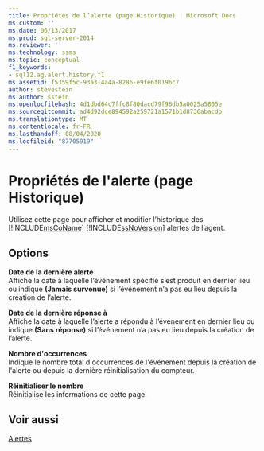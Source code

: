 ```yaml
---
title: Propriétés de l’alerte (page Historique) | Microsoft Docs
ms.custom: ''
ms.date: 06/13/2017
ms.prod: sql-server-2014
ms.reviewer: ''
ms.technology: ssms
ms.topic: conceptual
f1_keywords:
- sql12.ag.alert.history.f1
ms.assetid: f5359f5c-93a3-4a4a-8286-e9fe6f0196c7
author: stevestein
ms.author: sstein
ms.openlocfilehash: 4d1dbd64c7ffc8f80dacd79f96db5a0025a5805e
ms.sourcegitcommit: ad4d92dce894592a259721a1571b1d8736abacdb
ms.translationtype: MT
ms.contentlocale: fr-FR
ms.lasthandoff: 08/04/2020
ms.locfileid: "87705919"
---
```

# <a name="alert-properties-history-page"></a>Propriétés de l'alerte (page Historique)
  Utilisez cette page pour afficher et modifier l’historique des [!INCLUDE[msCoName](../../includes/msconame-md.md)] [!INCLUDE[ssNoVersion](../../includes/ssnoversion-md.md)] alertes de l’agent.  
  
## <a name="options"></a>Options  
 **Date de la dernière alerte**  
 Affiche la date à laquelle l’événement spécifié s’est produit en dernier lieu ou indique **(Jamais survenue)** si l’événement n’a pas eu lieu depuis la création de l’alerte.  
  
 **Date de la dernière réponse à**  
 Affiche la date à laquelle l’alerte a répondu à l’événement en dernier lieu ou indique **(Sans réponse)** si l’événement n’a pas eu lieu depuis la création de l’alerte.  
  
 **Nombre d'occurrences**  
 Indique le nombre total d'occurrences de l'événement depuis la création de l'alerte ou depuis la dernière réinitialisation du compteur.  
  
 **Réinitialiser le nombre**  
 Réinitialise les informations de cette page.  
  
## <a name="see-also"></a>Voir aussi  
 [Alertes](alerts.md)  
  
  
